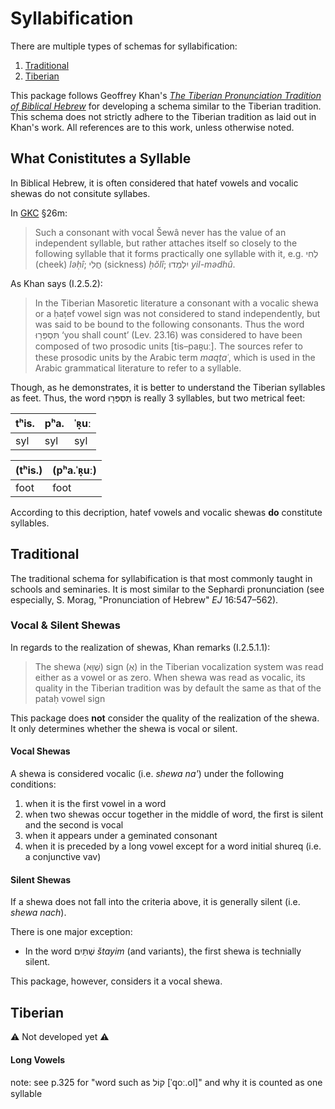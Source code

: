 # Syllabification

There are multiple types of schemas for syllabification:

1. [Traditional](#Traditional)
2. [Tiberian](#Tiberian)

This package follows Geoffrey Khan's _[The Tiberian Pronunciation Tradition of Biblical Hebrew](https://www.openbookpublishers.com/product/1144)_ for developing a schema similar to the Tiberian tradition.
This schema does not strictly adhere to the Tiberian tradition as laid out in Khan's work.
All references are to this work, unless otherwise noted.

## What Conistitutes a Syllable

In Biblical Hebrew, it is often considered that hatef vowels and vocalic shewas do not consitute syllabes.

In [GKC](https://en.wikisource.org/wiki/Gesenius%27_Hebrew_Grammar/26._Syllable-formation_and_its_Influence_on_the_Quantity_of_Vowels) §26m:

> Such a consonant with vocal Šewâ never has the value of an independent syllable, but rather attaches itself so closely to the following syllable that it forms practically one syllable with it, e.g. לְחִי (cheek) _lǝḥî_; חֳלִי (sickness) _ḥŏlî_; יִלְמְדוּ _yil-mǝdhû_.

As Khan says (I.2.5.2):

> In the Tiberian Masoretic literature a consonant with a vocalic shewa or a ḥaṭef vowel sign was not considered to stand independently, but was said to be bound to the following consonants. Thus the word תִּסְפְּר֖וּ ‘you shall count’ (Lev. 23.16) was considered to have been composed of two prosodic units [tis–paʀ̟uː]. The sources refer to these prosodic units by the Arabic term _maqṭaʿ_, which is used in the Arabic grammatical literature to refer to a syllable.

Though, as he demonstrates, it is better to understand the Tiberian syllables as feet. Thus, the word תִּסְפְּר֖וּ is really 3 syllables, but two metrical feet:

| tʰis. | pʰa. | ˈʀ̟uː |
| ----- | ---- | ---- |
| syl   | syl  | syl  |

| (tʰis.) | (pʰa.ˈʀ̟uː) |
| ------- | ---------- |
| foot    | foot       |

According to this decription, hatef vowels and vocalic shewas **do** constitute syllables.

## Traditional

The traditional schema for syllabification is that most commonly taught in schools and seminaries.
It is most similar to the Sephardi pronunciation (see especially, S. Morag, "Pronunciation of Hebrew" _EJ_ 16:547–562).

### Vocal & Silent Shewas

In regards to the realization of shewas, Khan remarks (I.2.5.1.1):

> The shewa (שְׁוָּא) sign (אְ) in the Tiberian vocalization system was read either as a vowel or as zero. When shewa was read as vocalic, its quality in the Tiberian tradition was by default the same as that of the pataḥ vowel sign

This package does **not** consider the quality of the realization of the shewa.
It only determines whether the shewa is vocal or silent.

#### Vocal Shewas

A shewa is considered vocalic (i.e. _shewa na'_) under the following conditions:

1. when it is the first vowel in a word
2. when two shewas occur together in the middle of word, the first is silent and the second is vocal
3. when it appears under a geminated consonant
4. when it is preceded by a long vowel except for a word initial shureq (i.e. a conjunctive vav)

#### Silent Shewas

If a shewa does not fall into the criteria above, it is generally silent (i.e. _shewa nach_).

There is one major exception:

- In the word שְׁתַּיִם _štayim_ (and variants), the first shewa is technially silent.

This package, however, considers it a vocal shewa.

## Tiberian

⚠️ Not developed yet ⚠️

#### Long Vowels

note: see p.325 for "word such as קוֹל [ˈq̟oː.ol]" and why it is counted as one syllable
